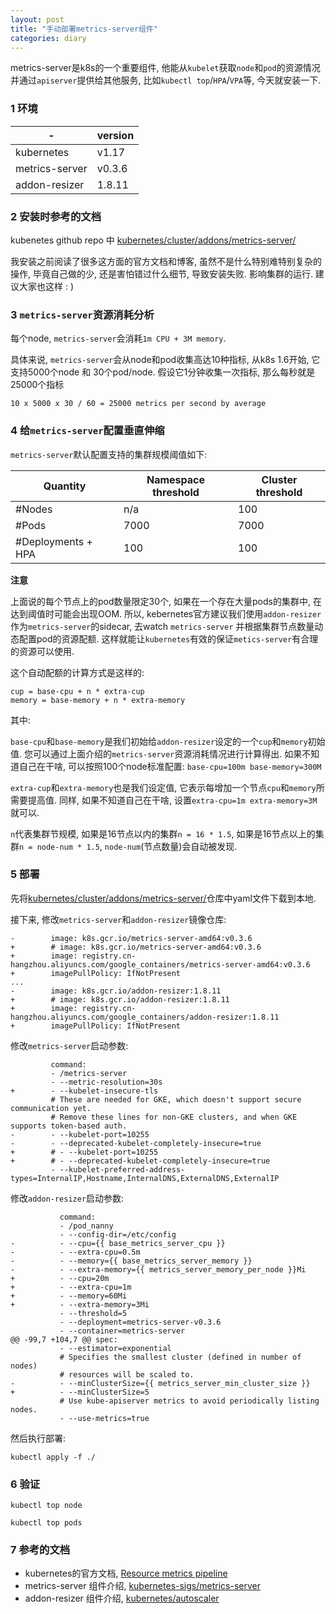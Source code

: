 ```yaml
---
layout: post
title: "手动部署metrics-server组件"
categories: diary
---
```


metrics-server是k8s的一个重要组件, 他能从`kubelet`获取`node`和`pod`的资源情况并通过`apiserver`提供给其他服务, 比如`kubectl top`/`HPA`/`VPA`等, 今天就安装一下.

### 1 环境

|-|version|
|-|-|
|kubernetes|v1.17|
|metrics-server|v0.3.6|
|addon-resizer|1.8.11|

### 2 安装时参考的文档

kubenetes github repo 中 [kubernetes/cluster/addons/metrics-server/](https://github.com/kubernetes/kubernetes/tree/master/cluster/addons/metrics-server)

我安装之前阅读了很多这方面的官方文档和博客, 虽然不是什么特别难特别复杂的操作, 毕竟自己做的少, 还是害怕错过什么细节, 导致安装失败. 影响集群的运行. 建议大家也这样 : )

### 3 `metrics-server`资源消耗分析

每个node, `metrics-server`会消耗`1m CPU + 3M memory`.

具体来说, `metrics-server`会从node和pod收集高达10种指标, 从k8s 1.6开始, 它支持5000个node 和 30个pod/node. 假设它1分钟收集一次指标, 那么每秒就是25000个指标
```
10 x 5000 x 30 / 60 = 25000 metrics per second by average
```

### 4 给`metrics-server`配置垂直伸缩

`metrics-server`默认配置支持的集群规模阈值如下:

|Quantity|Namespace threshold|Cluster threshold|
|-|-|-|
|#Nodes|n/a|100|
|#Pods|7000|7000|
|#Deployments + HPA|100|100|

**注意** 

上面说的每个节点上的pod数量限定30个, 如果在一个存在大量pods的集群中, 在达到阈值时可能会出现OOM. 所以, kebernetes官方建议我们使用`addon-resizer`作为`metrics-server`的sidecar, 去watch `metrics-server` 并根据集群节点数量动态配置pod的资源配额. 这样就能让`kubernetes`有效的保证`metics-server`有合理的资源可以使用.

这个自动配额的计算方式是这样的:
```
cup = base-cpu + n * extra-cup
memory = base-memory + n * extra-memory
```

其中:

`base-cpu`和`base-memory`是我们初始给`addon-resizer`设定的一个`cup`和`memory`初始值. 您可以通过上面介绍的`metrics-server`资源消耗情况进行计算得出. 如果不知道自己在干啥, 可以按照100个node标准配置: `base-cpu=100m base-memory=300M`

`extra-cup`和`extra-memory`也是我们设定值, 它表示每增加一个节点`cpu`和`memory`所需要提高值. 同样, 如果不知道自己在干啥, 设置`extra-cpu=1m extra-memory=3M`就可以.

`n`代表集群节规模, 如果是16节点以内的集群`n = 16 * 1.5`, 如果是16节点以上的集群`n = node-num * 1.5`, `node-num`(节点数量)会自动被发现.

### 5 部署

先将[kubernetes/cluster/addons/metrics-server/](https://github.com/kubernetes/kubernetes/tree/master/cluster/addons/metrics-server)仓库中yaml文件下载到本地.

接下来, 修改`metrics-server`和`addon-resizer`镜像仓库:


```
-        image: k8s.gcr.io/metrics-server-amd64:v0.3.6
+        # image: k8s.gcr.io/metrics-server-amd64:v0.3.6
+        image: registry.cn-hangzhou.aliyuncs.com/google_containers/metrics-server-amd64:v0.3.6
+        imagePullPolicy: IfNotPresent
...
-        image: k8s.gcr.io/addon-resizer:1.8.11
+        # image: k8s.gcr.io/addon-resizer:1.8.11
+        image: registry.cn-hangzhou.aliyuncs.com/google_containers/addon-resizer:1.8.11
+        imagePullPolicy: IfNotPresent
```

修改`metrics-server`启动参数:

```
         command:
         - /metrics-server
         - --metric-resolution=30s
+        - --kubelet-insecure-tls
         # These are needed for GKE, which doesn't support secure communication yet.
         # Remove these lines for non-GKE clusters, and when GKE supports token-based auth.
-        - --kubelet-port=10255
-        - --deprecated-kubelet-completely-insecure=true
+        # - --kubelet-port=10255
+        # - --deprecated-kubelet-completely-insecure=true
         - --kubelet-preferred-address-types=InternalIP,Hostname,InternalDNS,ExternalDNS,ExternalIP
```

修改`addon-resizer`启动参数:

```
           command:
           - /pod_nanny
           - --config-dir=/etc/config
-          - --cpu={{ base_metrics_server_cpu }}
-          - --extra-cpu=0.5m
-          - --memory={{ base_metrics_server_memory }}
-          - --extra-memory={{ metrics_server_memory_per_node }}Mi
+          - --cpu=20m
+          - --extra-cpu=1m
+          - --memory=60Mi
+          - --extra-memory=3Mi
           - --threshold=5
           - --deployment=metrics-server-v0.3.6
           - --container=metrics-server
@@ -99,7 +104,7 @@ spec:
           - --estimator=exponential
           # Specifies the smallest cluster (defined in number of nodes)
           # resources will be scaled to.
-          - --minClusterSize={{ metrics_server_min_cluster_size }}
+          - --minClusterSize=5
           # Use kube-apiserver metrics to avoid periodically listing nodes.
           - --use-metrics=true
```

然后执行部署:

```
kubectl apply -f ./
```

### 6 验证

```
kubectl top node

kubectl top pods
```

### 7 参考的文档

- kubernetes的官方文档, [Resource metrics pipeline](https://kubernetes.io/docs/tasks/debug-application-cluster/resource-metrics-pipeline/)
- metrics-server 组件介绍, [kubernetes-sigs/metrics-server](https://github.com/kubernetes-sigs/metrics-server)
- addon-resizer 组件介绍, [kubernetes/autoscaler](https://github.com/kubernetes/autoscaler/tree/master/addon-resizer)
